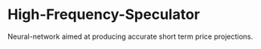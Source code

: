 # High-Frequency-Speculator
Neural-network aimed at producing accurate short term price projections.
